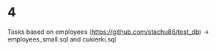 # 4

Tasks based on employees (https://github.com/stachu86/test_db) -> employees_small.sql
and cukierki.sql
